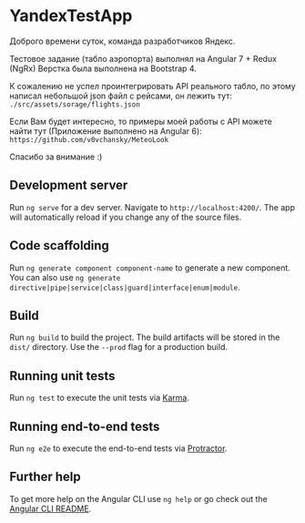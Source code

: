 # YandexTestApp

Доброго времени суток, команда разработчиков Яндекс.

Тестовое задание (табло аэропорта) выполнял на Angular 7 + Redux (NgRx)
Верстка была выполнена на Bootstrap 4.

К сожалению не успел проинтегрировать API реального табло, по этому написал небольшой json файл с рейсами, он лежить тут:
`./src/assets/sorage/flights.json`

Если Вам будет интересно, то примеры моей работы с API можете найти тут (Приложение выполнено на Angular 6):
`https://github.com/v0vchansky/MeteoLook`

Спасибо за внимание :)

## Development server

Run `ng serve` for a dev server. Navigate to `http://localhost:4200/`. The app will automatically reload if you change any of the source files.

## Code scaffolding

Run `ng generate component component-name` to generate a new component. You can also use `ng generate directive|pipe|service|class|guard|interface|enum|module`.

## Build

Run `ng build` to build the project. The build artifacts will be stored in the `dist/` directory. Use the `--prod` flag for a production build.

## Running unit tests

Run `ng test` to execute the unit tests via [Karma](https://karma-runner.github.io).

## Running end-to-end tests

Run `ng e2e` to execute the end-to-end tests via [Protractor](http://www.protractortest.org/).

## Further help

To get more help on the Angular CLI use `ng help` or go check out the [Angular CLI README](https://github.com/angular/angular-cli/blob/master/README.md).
